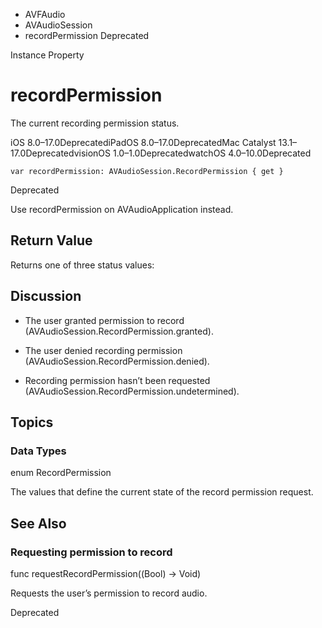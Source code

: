 

- AVFAudio
- AVAudioSession
-  recordPermission Deprecated

Instance Property

# recordPermission

The current recording permission status.

iOS 8.0–17.0DeprecatediPadOS 8.0–17.0DeprecatedMac Catalyst 13.1–17.0DeprecatedvisionOS 1.0–1.0DeprecatedwatchOS 4.0–10.0Deprecated

``` source
var recordPermission: AVAudioSession.RecordPermission { get }
```

Deprecated

Use recordPermission on AVAudioApplication instead.

## Return Value

Returns one of three status values:

## Discussion

- The user granted permission to record (AVAudioSession.RecordPermission.granted).

- The user denied recording permission (AVAudioSession.RecordPermission.denied).

- Recording permission hasn’t been requested (AVAudioSession.RecordPermission.undetermined).

## Topics

### Data Types

enum RecordPermission

The values that define the current state of the record permission request.

## See Also

### Requesting permission to record

func requestRecordPermission((Bool) -> Void)

Requests the user’s permission to record audio.

Deprecated

